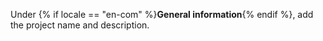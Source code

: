 Under {% if locale == "en-com" %}**General information**{% endif %}, add the project name and description.
